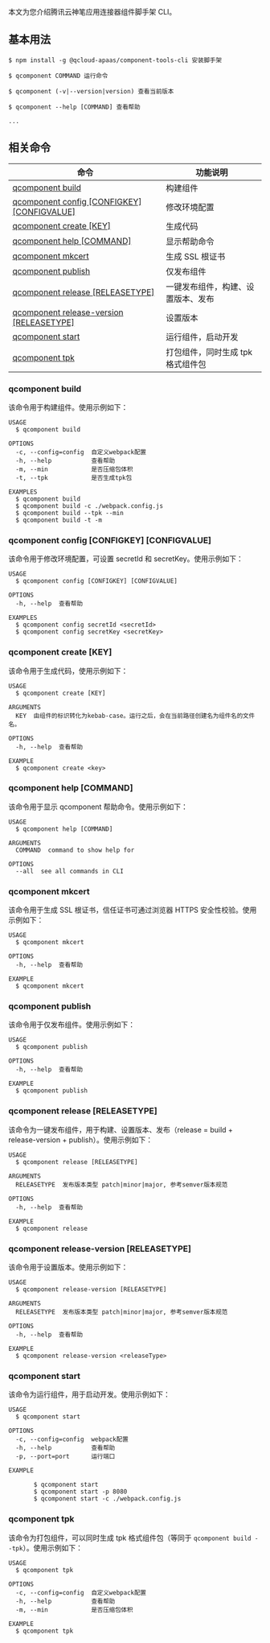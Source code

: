 
本文为您介绍腾讯云神笔应用连接器组件脚手架 CLI。


## 基本用法

```sh-session
$ npm install -g @qcloud-apaas/component-tools-cli 安装脚手架

$ qcomponent COMMAND 运行命令

$ qcomponent (-v|--version|version) 查看当前版本

$ qcomponent --help [COMMAND] 查看帮助

...
```



## 相关命令
| 命令| 功能说明 | 
|---------|---------|
|  [qcomponent build](#qcomponent-build) | 构建组件 |
| [qcomponent config &#91;CONFIGKEY&#93; &#91;CONFIGVALUE&#93;](#qcomponent-config-configkey-configvalue) | 修改环境配置 |
| [qcomponent create &#91;KEY&#93;](#qcomponent-create-key) | 生成代码 | 
| [qcomponent help &#91;COMMAND&#93;](#qcomponent-help-command) | 显示帮助命令 |
| [qcomponent mkcert](#qcomponent-mkcert) | 生成 SSL 根证书 |
| [qcomponent publish](#qcomponent-publish) | 仅发布组件 |
| [qcomponent release &#91;RELEASETYPE&#93;](#qcomponent-release-releasetype) | 一键发布组件，构建、设置版本、发布 |
| [qcomponent release-version &#91;RELEASETYPE&#93;](#qcomponent-release-version-releasetype) | 设置版本 |
| [qcomponent start](#qcomponent-start) | 运行组件，启动开发 |
| [qcomponent tpk](#qcomponent-tpk) | 打包组件，同时生成 tpk 格式组件包 |

[](id:qcomponent-build)
### qcomponent build 

该命令用于构建组件。使用示例如下：

```
USAGE
  $ qcomponent build

OPTIONS
  -c, --config=config  自定义webpack配置
  -h, --help           查看帮助
  -m, --min            是否压缩包体积
  -t, --tpk            是否生成tpk包

EXAMPLES
  $ qcomponent build
  $ qcomponent build -c ./webpack.config.js
  $ qcomponent build --tpk --min
  $ qcomponent build -t -m
```


[](id:qcomponent-config-configkey-configvalue)
### qcomponent config [CONFIGKEY]&nbsp;[CONFIGVALUE] 

该命令用于修改环境配置，可设置 secretId 和 secretKey。使用示例如下：

```
USAGE
  $ qcomponent config [CONFIGKEY] [CONFIGVALUE]

OPTIONS
  -h, --help  查看帮助

EXAMPLES
  $ qcomponent config secretId <secretId>
  $ qcomponent config secretKey <secretKey>
```

[](id:qcomponent-create-key)
### qcomponent create [KEY]

该命令用于生成代码，使用示例如下：

```
USAGE
  $ qcomponent create [KEY]

ARGUMENTS
  KEY  由组件的标识转化为kebab-case。运行之后，会在当前路径创建名为组件名的文件名。

OPTIONS
  -h, --help  查看帮助

EXAMPLE
  $ qcomponent create <key>
```

[](id:qcomponent-help-command)
### qcomponent help [COMMAND]

该命令用于显示 qcomponent 帮助命令。使用示例如下：

```
USAGE
  $ qcomponent help [COMMAND]

ARGUMENTS
  COMMAND  command to show help for

OPTIONS
  --all  see all commands in CLI
```

[](id:qcomponent-mkcert)
### qcomponent mkcert

该命令用于生成 SSL 根证书，信任证书可通过浏览器 HTTPS 安全性校验。使用示例如下：

```
USAGE
  $ qcomponent mkcert

OPTIONS
  -h, --help  查看帮助

EXAMPLE
  $ qcomponent mkcert
```

[](id:qcomponent-publish)
### qcomponent publish

该命令用于仅发布组件。使用示例如下：

```
USAGE
  $ qcomponent publish

OPTIONS
  -h, --help  查看帮助

EXAMPLE
  $ qcomponent publish
```

[](id:qcomponent-release-releasetype)
### qcomponent release [RELEASETYPE]

该命令为一键发布组件，用于构建、设置版本、发布（release = build + release-version + publish）。使用示例如下：

```
USAGE
  $ qcomponent release [RELEASETYPE]

ARGUMENTS
  RELEASETYPE  发布版本类型 patch|minor|major, 参考semver版本规范

OPTIONS
  -h, --help  查看帮助

EXAMPLE
  $ qcomponent release
```

[](id:qcomponent-release-version-releasetype)
### qcomponent release-version [RELEASETYPE] 

该命令用于设置版本。使用示例如下：

```
USAGE
  $ qcomponent release-version [RELEASETYPE]

ARGUMENTS
  RELEASETYPE  发布版本类型 patch|minor|major, 参考semver版本规范

OPTIONS
  -h, --help  查看帮助

EXAMPLE
  $ qcomponent release-version <releaseType>

```

### qcomponent start [](id:qcomponent-start)

该命令为运行组件，用于启动开发。使用示例如下：

```
USAGE
  $ qcomponent start

OPTIONS
  -c, --config=config  webpack配置
  -h, --help           查看帮助
  -p, --port=port      运行端口

EXAMPLE

       $ qcomponent start
       $ qcomponent start -p 8080
       $ qcomponent start -c ./webpack.config.js

```

### qcomponent tpk [](id:qcomponent-tpk)

该命令为打包组件，可以同时生成 tpk 格式组件包（等同于 `qcomponent build --tpk`）。使用示例如下：

```
USAGE
  $ qcomponent tpk

OPTIONS
  -c, --config=config  自定义webpack配置
  -h, --help           查看帮助
  -m, --min            是否压缩包体积

EXAMPLE
  $ qcomponent tpk

```
